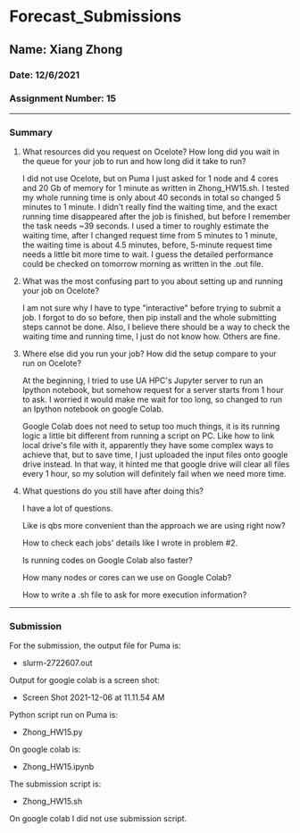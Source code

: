 # Forecast_Submissions

## Name: Xiang Zhong

### Date: 12/6/2021

### Assignment Number: 15
----
### Summary
1. What resources did you request on Ocelote? How long did you wait in the queue for your job to run and how long did it take to run?
    
    I did not use Ocelote, but on Puma I just asked for 1 node and 4 cores and 20 Gb of memory for 1 minute as written in Zhong_HW15.sh. I tested my whole running time is only about 40 seconds in total so changed 5 minutes to 1 minute. I didn't really find the waiting time, and the exact running time disappeared after the job is finished, but before I remember the task needs ~39 seconds. I used a timer to roughly estimate the waiting time, after I changed request time from 5 minutes to 1 minute, the waiting time is about 4.5 minutes, before, 5-minute request time needs a little bit more time to wait. I guess the detailed performance could be checked on tomorrow morning as written in the .out file. 


2. What was the most confusing part to you about setting up and running your job on Ocelote?
    
    I am not sure why I have to type "interactive" before trying to submit a job. I forgot to do so before, then pip install and the whole submitting steps cannot be done. Also, I believe there should be a way to check the waiting time and running time, I just do not know how. Others are fine.


3. Where else did you run your job? How did the setup compare to your run on Ocelote?
    
    At the beginning, I tried to use UA HPC's Jupyter server to run an Ipython notebook, but somehow request for a server starts from 1 hour to ask. I worried it would make me wait for too long, so changed to run an Ipython notebook on google Colab.


    Google Colab does not need to setup too much things, it is its running logic a little bit different from running a script on PC. Like how to link local drive's file with it, apparently they have some complex ways to achieve that, but to save time, I just uploaded the input files onto google drive instead. In that way, it hinted me that google drive will clear all files every 1 hour, so my solution will definitely fail when we need more time.


4. What questions do you still have after doing this?
    
    I have a lot of questions.
    
    Like is qbs more convenient than the approach we are using right now?
    
    How to check each jobs' details like I wrote in problem #2.
    
    Is running codes on Google Colab also faster?
    
    How many nodes or cores can we use on Google Colab?
    
    How to write a .sh file to ask for more execution information?

---
### Submission
For the submission, the output file for Puma is:
- slurm-2722607.out

Output for google colab is a screen shot:
- Screen Shot 2021-12-06 at 11.11.54 AM

Python script run on Puma is:
- Zhong_HW15.py

On google colab is:
- Zhong_HW15.ipynb

The submission script is:
- Zhong_HW15.sh

On google colab I did not use submission script.
